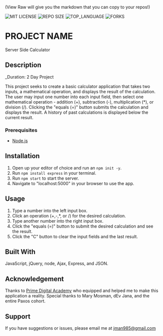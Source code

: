 (View Raw will give you the markdown that you can copy to your repos!)


![MIT LICENSE](https://img.shields.io/github/license/scottbromander/the_marketplace.svg?style=flat-square)
![REPO SIZE](https://img.shields.io/github/repo-size/scottbromander/the_marketplace.svg?style=flat-square)
![TOP_LANGUAGE](https://img.shields.io/github/languages/top/scottbromander/the_marketplace.svg?style=flat-square)
![FORKS](https://img.shields.io/github/forks/scottbromander/the_marketplace.svg?style=social)

# PROJECT NAME
Server Side Calculator

## Description

_Duration: 2 Day Project

This project seeks to create a basic calculator application that takes two inputs, a mathematical operation, and displays the result of the calculation.  The user may input one number into each input field, then select one mathematical operation - addition (+), subtraction (-), multiplication (*), or division (/).  Clicking the "equals (=)" button submits the calculation and displays the result.  A history of past calculations is displayed below the current result.


### Prerequisites

- [Node.js](https://nodejs.org/en/)

## Installation

1. Open up your editor of choice and run an `npm init -y`.
2. Run `npm install express` in your terminal.
3. Run `npm start` to start the server.
4. Navigate to "localhost:5000" in your browser to use the app.


## Usage

1. Type a number into the left input box.
2. Click an operation (+,-,*, or /) for the desired calculation.
3. Type another number into the right input box.
4. Click the "equals (=)" button to submit the desired calculation and see the result.
5. Click the "C" button to clear the input fields and the last result.

## Built With

JavaScript, jQuery, node, Ajax, Express, and JSON.

## Acknowledgement
Thanks to [Prime Digital Academy](www.primeacademy.io) who equipped and helped me to make this application a reality. Special thanks to Mary Mosman, dEv Jana, and the entire Paxos cohort.

## Support
If you have suggestions or issues, please email me at [jman985@gmail.com](www.google.com)